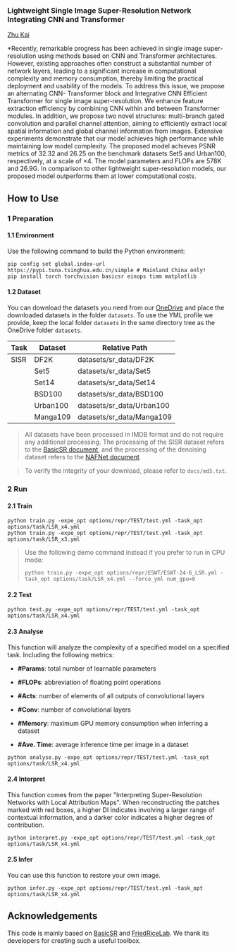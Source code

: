 
### Lightweight Single Image Super-Resolution Network Integrating CNN and Transformer

[Zhu Kai](https://github.com/kylechuuuuu)

*Recently, remarkable progress has been achieved in single image super-resolution using methods based on CNN and Transformer architectures. However, existing approaches often construct a substantial number of network layers, leading to a significant increase in computational complexity and memory consumption, thereby limiting the practical deployment and usability of the models. To address this issue, we propose an alternating CNN- Transformer block and Integrative CNN Efficient Transformer for single image super-resolution. We enhance feature extraction efficiency by combining CNN within and between Transformer modules. In addition, we propose two novel structures: multi-branch gated convolution and parallel channel attention, aiming to efficiently extract local spatial information and global channel information from images. Extensive experiments demonstrate that our model achieves high performance while maintaining low model complexity. The proposed model achieves PSNR metrics of 32.32 and 26.25 on the benchmark datasets Set5 and Urban100, respectively, at a scale of ×4. The model parameters and FLOPs are 578K and 26.9G. In comparison to other lightweight super-resolution models, our proposed model outperforms them at lower computational costs.

## How to Use

### 1 Preparation

#### 1.1 Environment

Use the following command to build the Python environment:

```shell
pip config set global.index-url https://pypi.tuna.tsinghua.edu.cn/simple # Mainland China only!
pip install torch torchvision basicsr einops timm matplotlib
```

#### 1.2 Dataset

You can download the datasets you need from our [OneDrive](https://1drv.ms/u/s!AqKlMh-sml1mw362MfEjdr7orzds?e=budrUU) and place the downloaded datasets in the folder `datasets`. To use the YML profile we provide, keep the local folder `datasets` in the same directory tree as the OneDrive folder `datasets`.

| Task      | Dataset  | Relative Path                |
| --------- | -------- | ---------------------------- |
| SISR      | DF2K     | datasets/sr_data/DF2K        |
|           | Set5     | datasets/sr_data/Set5        |
|           | Set14    | datasets/sr_data/Set14       |
|           | BSD100   | datasets/sr_data/BSD100      |
|           | Urban100 | datasets/sr_data/Urban100    |
|           | Manga109 | datasets/sr_data/Manga109    |

>  All datasets have been processed in IMDB format and do not require any additional processing. The processing of the SISR dataset refers to the [BasicSR document](https://basicsr.readthedocs.io/en/latest/api/api_scripts.html), and the processing of the denoising dataset refers to the [NAFNet document](https://github.com/megvii-research/NAFNet/tree/main/docs).

>  To verify the integrity of your download, please refer to `docs/md5.txt`.

### 2 Run
#### 2.1 Train

```shell
python train.py -expe_opt options/repr/TEST/test.yml -task_opt options/task/LSR_x4.yml
python train.py -expe_opt options/repr/TEST/test.yml -task_opt options/task/LSR_x3.yml
```


>  Use the following demo command instead if you prefer to run in CPU mode:
>
> ```shell
> python train.py -expe_opt options/repr/ESWT/ESWT-24-6_LSR.yml -task_opt options/task/LSR_x4.yml --force_yml num_gpu=0
> ```

#### 2.2 Test


```shell
python test.py -expe_opt options/repr/TEST/test.yml -task_opt options/task/LSR_x4.yml
```

#### 2.3 Analyse

This function will analyze the complexity of a specified model on a specified task. Including the following metrics:

- **#Params**: total number of learnable parameters

- **#FLOPs**: abbreviation of floating point operations

- **#Acts**: number of elements of all outputs of convolutional layers

- **#Conv**: number of convolutional layers

- **#Memory**: maximum GPU memory consumption when inferring a dataset

- **#Ave. Time**: average inference time per image in a dataset

```shell
python analyse.py -expe_opt options/repr/TEST/test.yml -task_opt options/task/LSR_x4.yml
```


#### 2.4 Interpret

This function comes from the paper "Interpreting Super-Resolution Networks with Local Attribution Maps". When reconstructing the patches marked with red boxes, a higher DI indicates involving a larger range of contextual information, and a darker color indicates a higher degree of contribution.

```shell
python interpret.py -expe_opt options/repr/TEST/test.yml -task_opt options/task/LSR_x4.yml
```

#### 2.5 Infer

You can use this function to restore your own image.

```shell
python infer.py -expe_opt options/repr/TEST/test.yml -task_opt options/task/LSR_x4.yml
```

## Acknowledgements

This code is mainly based on [BasicSR](https://github.com/XPixelGroup/BasicSR) and [FriedRiceLab](https://github.com/Fried-Rice-Lab/FriedRiceLab). We thank its developers for creating such a useful toolbox.
